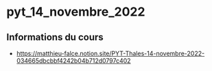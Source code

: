 # pyt_14_novembre_2022

## Informations du cours

* https://matthieu-falce.notion.site/PYT-Thales-14-novembre-2022-034665dbcbbf4242b04b712d0797c402
